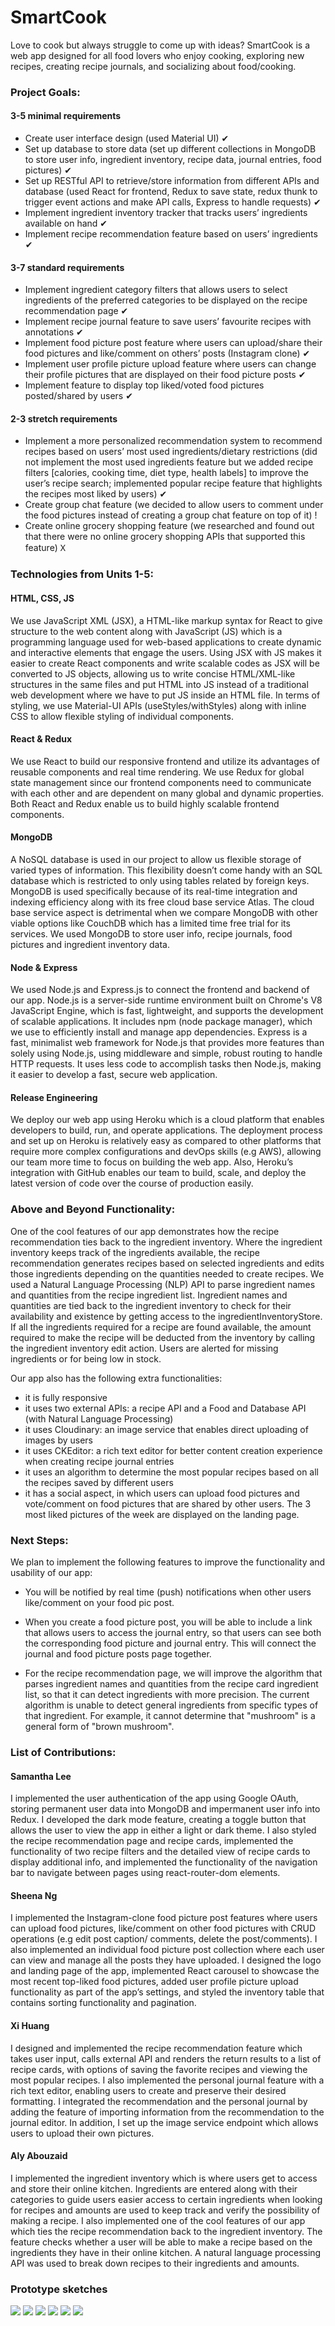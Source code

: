 # SmartCook

Love to cook but always struggle to come up with ideas? SmartCook is a web app designed for all food lovers who enjoy cooking, exploring new recipes, creating recipe journals, and socializing about food/cooking.

### Project Goals:
#### 3-5 minimal requirements
* Create user interface design (used Material UI) ✔
* Set up database to store data (set up different collections in MongoDB to store user info, ingredient inventory, recipe data, journal entries, food pictures) ✔
* Set up RESTful API to retrieve/store information from different APIs and database (used React for frontend, Redux to save state, redux thunk to trigger event actions and make API calls, Express to handle requests) ✔
* Implement ingredient inventory tracker that tracks users’ ingredients available on hand ✔ 
* Implement recipe recommendation feature based on users’ ingredients ✔


#### 3-7 standard requirements
* Implement ingredient category filters that allows users to select ingredients of the preferred categories to be displayed on the recipe recommendation page ✔
* Implement recipe journal feature to save users’ favourite recipes with annotations ✔
* Implement food picture post feature where users can upload/share their food pictures and like/comment on others’ posts (Instagram clone) ✔
* Implement user profile picture upload feature where users can change their profile pictures that are displayed on their food picture posts ✔
* Implement feature to display top liked/voted food pictures posted/shared by users ✔ 

 
#### 2-3 stretch requirements
* Implement a more personalized recommendation system to recommend recipes based on users’ most used ingredients/dietary restrictions (did not implement the most used ingredients feature but we added recipe filters [calories, cooking time, diet type, health labels] to improve the user’s recipe search; implemented popular recipe feature that highlights the recipes most liked by users) ✔
* Create group chat feature (we decided to allow users to comment under the food pictures instead of creating a group chat feature on top of it) !
* Create online grocery shopping feature (we researched and found out that there were no online grocery shopping APIs that supported this feature) 𐊴  

### Technologies from Units 1-5:
#### HTML, CSS, JS

We use JavaScript XML (JSX), a HTML-like markup syntax for React to give structure to the web content along with JavaScript (JS) which is a programming language used for web-based applications to create dynamic and interactive elements that engage the users. Using JSX with JS makes it easier to create React components and write scalable codes as JSX will be converted to JS objects, allowing us to write concise HTML/XML-like structures in the same files and put HTML into JS instead of a traditional web development where we have to put JS inside an HTML file. In terms of styling, we use Material-UI APIs (useStyles/withStyles) along with inline CSS to allow flexible styling of individual components.

#### React & Redux

We use React to build our responsive frontend and utilize its advantages of reusable components and real time rendering. We use Redux for global state management since our frontend components need to communicate with each other and are dependent on many global and dynamic properties. Both React and Redux enable us to build highly scalable frontend components.

#### MongoDB

A NoSQL database is used in our project to allow us flexible storage of varied types of information. This flexibility doesn’t come handy with an SQL database which is restricted to only using tables related by foreign keys. MongoDB is used specifically because of its real-time integration and indexing efficiency along with its free cloud base service Atlas. The cloud base service aspect is detrimental when we compare MongoDB with other viable options like CouchDB which has a limited time free trial for its services. We used MongoDB to store user info, recipe journals, food pictures and ingredient inventory data.

#### Node & Express

We used Node.js and Express.js to connect the frontend and backend of our app. Node.js is a server-side runtime environment built on Chrome's V8 JavaScript Engine, which is fast, lightweight, and supports the development of scalable applications. It includes npm (node package manager), which we use to efficiently install and manage app dependencies. Express is a fast, minimalist web framework for Node.js that provides more features than solely using Node.js, using middleware and simple, robust routing to handle HTTP requests. It uses less code to accomplish tasks then Node.js, making it easier to develop a fast, secure web application.

#### Release Engineering

We deploy our web app using Heroku which is a cloud platform that enables developers to build, run, and operate applications. The deployment process and set up on Heroku is relatively easy as compared to other platforms that require more complex configurations and devOps skills (e.g AWS), allowing our team more time to focus on building the web app. Also, Heroku’s integration with GitHub enables our team to build, scale, and deploy the latest version of code over the course of production easily.

### Above and Beyond Functionality:

One of the cool features of our app demonstrates how the recipe recommendation ties back to the ingredient inventory. Where the ingredient inventory keeps track of the ingredients available, the recipe recommendation generates recipes based on selected ingredients and edits those ingredients depending on the quantities needed to create recipes. We used a Natural Language Processing (NLP) API to parse ingredient names and quantities from the recipe ingredient list. Ingredient names and quantities are tied back to the ingredient inventory to check for their availability and existence by getting access to the ingredientInventoryStore. If all the ingredients required for a recipe are found available, the amount required to make the recipe will be deducted from the inventory by calling the ingredient inventory edit action. Users are alerted for missing ingredients or for being low in stock.

Our app also has the following extra functionalities:

- it is fully responsive
- it uses two external APIs: a recipe API and a Food and Database API (with Natural Language Processing)
- it uses Cloudinary: an image service that enables direct uploading of images by users
- it uses CKEditor: a rich text editor for better content creation experience when creating recipe journal entries
- it uses an algorithm to determine the most popular recipes based on all the recipes saved by different users
- it has a social aspect, in which users can upload food pictures and vote/comment on food pictures that are shared by other users. The 3 most liked pictures of the week are displayed on the landing page.

### Next Steps:

We plan to implement the following features to improve the functionality and usability of our app:

* You will be notified by real time (push) notifications when other users like/comment on your food pic post.

* When you create a food picture post, you will be able to include a link that allows users to access the journal entry, so that users can see both the corresponding food picture and journal entry. This will connect the journal and food picture posts page together.

* For the recipe recommendation page, we will improve the algorithm that parses ingredient names and quantities from the recipe card ingredient list, so that it can detect ingredients with more precision. The current algorithm is unable to detect general ingredients from specific types of that ingredient. For example, it cannot determine that "mushroom" is a general form of "brown mushroom".

### List of Contributions:

#### Samantha Lee

I implemented the user authentication of the app using Google OAuth, storing permanent user data into MongoDB and impermanent user info into Redux. I developed the dark mode feature, creating a toggle button that allows the user to view the app in either a light or dark theme. I also styled the recipe recommendation page and recipe cards, implemented the functionality of two recipe filters and the detailed view of recipe cards to display additional info, and implemented the functionality of the navigation bar to navigate between pages using react-router-dom elements.

#### Sheena Ng

I implemented the Instagram-clone food picture post features where users can upload food pictures, like/comment on other food pictures with CRUD operations (e.g edit post caption/ comments, delete the post/comments). I also implemented an individual food picture post collection where each user can view and manage all the posts they have uploaded. I designed the logo and landing page of the app, implemented React carousel to showcase the most recent top-liked food pictures, added user profile picture upload functionality as part of the app’s settings, and styled the inventory table that contains sorting functionality and pagination.

#### Xi Huang

I designed and implemented the recipe recommendation feature which takes user input, calls external API and renders the return results to a list of recipe cards, with options of saving the favorite recipes and viewing the most popular recipes. I also implemented the personal journal feature with a rich text editor, enabling users to create and preserve their desired formatting. I integrated the recommendation and the personal journal by adding the feature of importing information from the recommendation to the journal editor. In addition, I set up the image service endpoint which allows users to upload their own pictures.

#### Aly Abouzaid

I implemented the ingredient inventory which is where users get to access and store their online kitchen. Ingredients are entered along with their categories to guide users easier access to certain ingredients when looking for recipes and amounts are used to keep track and verify the possibility of making a recipe. I also implemented one of the cool features of our app which ties the recipe recommendation back to the ingredient inventory. The feature checks whether a user will be able to make a recipe based on the ingredients they have in their online kitchen. A natural language processing API was used to break down recipes to their ingredients and amounts.

### Prototype sketches

<img src="/client/gallery/logIn.png">
<img src="/client/gallery/homePage.png">
<img src="/client/gallery/ingredientInventory.png">
<img src="/client/gallery/g1.png">
<img src="/client/gallery/g2.png">
<img src="/client/gallery/g3.png">

